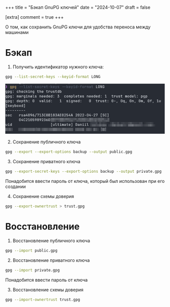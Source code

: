 +++
title = "Бэкап GnuPG ключей"
date = "2024-10-07"
draft = false

[extra]
comment = true
+++

О том, как сохранить GnuPG ключи для удобства переноса между машинами

<!--more-->

# Бэкап

1. Получить идентификатор нужного ключа:

```bash
gpg --list-secret-keys --keyid-format LONG
```

![list-keys](1.png)

2. Сохранение публичного ключа

```bash
gpg --export --export-options backup --output public.gpg
```

3. Сохранение приватного ключа

```bash
gpg --export-secret-keys --export-options backup --output private.gpg
```

Понадобится ввести пароль от ключа, который был использован при его создании

4. Сохранение схемы доверия

```bash
gpg --export-ownertrust > trust.gpg
```

# Восстановление

1. Восстановление публичного ключа

```bash
gpg --import public.gpg
```

2. Восстановление приватного ключа

```bash
gpg --import private.gpg
```

Понадобится ввести пароль от ключа

3. Восстановление схемы доверия

```bash
gpg --import-ownertrust trust.gpg
```
